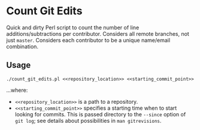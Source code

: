 # Count Git Edits #

Quick and dirty Perl script to count the number of line additions/subtractions per contributor.
Considers all remote branches, not just `master`.
Considers each contributor to be a unique name/email combination.

## Usage ##

```console
./count_git_edits.pl <<repository_location>> <<starting_commit_point>>
```

...where:

- `<<repository_location>>` is a path to a repository.
- `<<starting_commit_point>>` specifies a starting time when to start looking for commits.
  This is passed directory to the `--since` option of `git log`; see details about possibilities in `man gitrevisions`.
